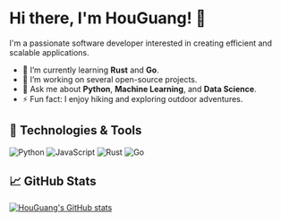 # Hi there, I'm HouGuang! 👋

I'm a passionate software developer interested in creating efficient and scalable applications.

- 🌱 I’m currently learning **Rust** and **Go**.
- 🔭 I’m working on several open-source projects.
- 💬 Ask me about **Python**, **Machine Learning**, and **Data Science**.
- ⚡ Fun fact: I enjoy hiking and exploring outdoor adventures.

## 🔧 Technologies & Tools

![Python](https://img.shields.io/badge/-Python-3776AB?style=flat&logo=Python&logoColor=white)
![JavaScript](https://img.shields.io/badge/-JavaScript-F7DF1E?style=flat&logo=JavaScript&logoColor=black)
![Rust](https://img.shields.io/badge/-Rust-000000?style=flat&logo=Rust&logoColor=white)
![Go](https://img.shields.io/badge/-Go-00ADD8?style=flat&logo=Go&logoColor=white)

## 📈 GitHub Stats

[![HouGuang's GitHub stats](https://github-readme-stats.vercel.app/api?username=houguang&show_icons=true&theme=default)](https://github.com/anuraghazra/github-readme-stats)

